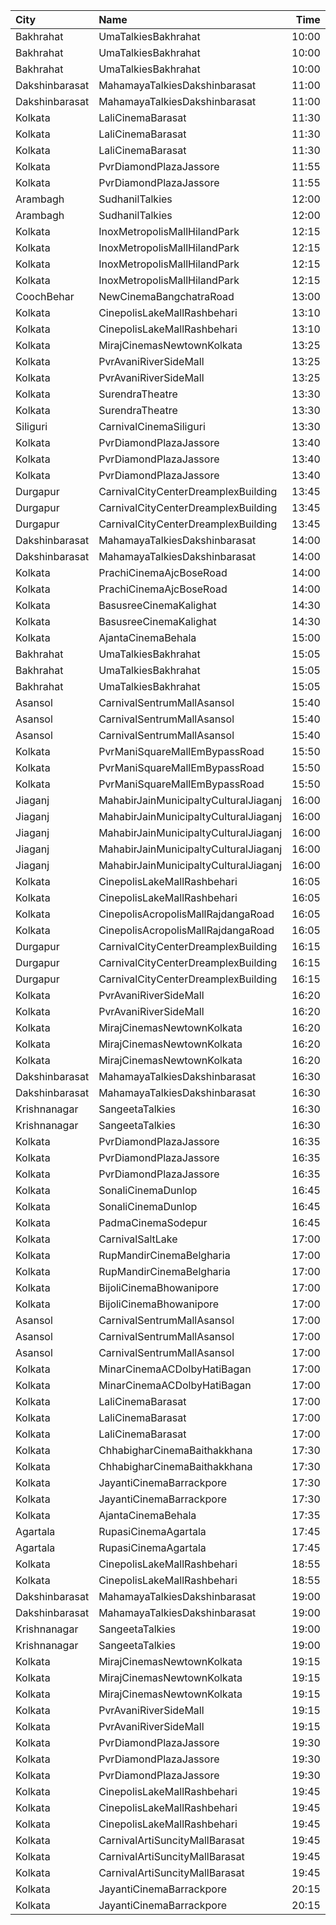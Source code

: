 | City           | Name                                  |  Time | Type         | Price | Capacity | Booked |
| :------------- | :------------------------------------ | ----: | :----------- | ----: | -------: | -----: |
| Bakhrahat      | UmaTalkiesBakhrahat                   | 10:00 | Box          |  220₹ |       46 |     24 |
| Bakhrahat      | UmaTalkiesBakhrahat                   | 10:00 | Balcony      |   70₹ |      102 |     21 |
| Bakhrahat      | UmaTalkiesBakhrahat                   | 10:00 | SpecialClass |   70₹ |       80 |     80 |
| Dakshinbarasat | MahamayaTalkiesDakshinbarasat         | 11:00 | Goldclass    |  100₹ |       68 |     50 |
| Dakshinbarasat | MahamayaTalkiesDakshinbarasat         | 11:00 | Silverclass  |   70₹ |      160 |    140 |
| Kolkata        | LaliCinemaBarasat                     | 11:30 | DressCircle  |  100₹ |       22 |     16 |
| Kolkata        | LaliCinemaBarasat                     | 11:30 | Balcony      |   70₹ |      169 |    142 |
| Kolkata        | LaliCinemaBarasat                     | 11:30 | RearStall    |   50₹ |      270 |    216 |
| Kolkata        | PvrDiamondPlazaJassore                | 11:55 | Classic      |  160₹ |      100 |     76 |
| Kolkata        | PvrDiamondPlazaJassore                | 11:55 | Prime        |  210₹ |       11 |     10 |
| Arambagh       | SudhanilTalkies                       | 12:00 | Balcony      |   35₹ |      400 |    344 |
| Arambagh       | SudhanilTalkies                       | 12:00 | RearStall    |   25₹ |      412 |    370 |
| Kolkata        | InoxMetropolisMallHilandPark          | 12:15 | CoupleSeats  |  190₹ |      120 |    119 |
| Kolkata        | InoxMetropolisMallHilandPark          | 12:15 | Premier      |  180₹ |       53 |     39 |
| Kolkata        | InoxMetropolisMallHilandPark          | 12:15 | Royal        |  330₹ |       22 |     21 |
| Kolkata        | InoxMetropolisMallHilandPark          | 12:15 | Silver       |  190₹ |       90 |     89 |
| CoochBehar     | NewCinemaBangchatraRoad               | 13:00 | Balcony      |  100₹ |       73 |     28 |
| Kolkata        | CinepolisLakeMallRashbehari           | 13:10 | Executive    |  200₹ |       49 |     49 |
| Kolkata        | CinepolisLakeMallRashbehari           | 13:10 | Premium      |  220₹ |       28 |     28 |
| Kolkata        | MirajCinemasNewtownKolkata            | 13:25 | Executive    |  170₹ |       85 |      8 |
| Kolkata        | PvrAvaniRiverSideMall                 | 13:25 | Prime        |  320₹ |       23 |     19 |
| Kolkata        | PvrAvaniRiverSideMall                 | 13:25 | Classic      |  240₹ |      359 |    215 |
| Kolkata        | SurendraTheatre                       | 13:30 | DressCircle  |  110₹ |       24 |      2 |
| Kolkata        | SurendraTheatre                       | 13:30 | Balcony      |   50₹ |       46 |      2 |
| Siliguri       | CarnivalCinemaSiliguri                | 13:30 | Executive    |  150₹ |      188 |    149 |
| Kolkata        | PvrDiamondPlazaJassore                | 13:40 | Classic      |  220₹ |      273 |    190 |
| Kolkata        | PvrDiamondPlazaJassore                | 13:40 | Prime        |  270₹ |       11 |      9 |
| Kolkata        | PvrDiamondPlazaJassore                | 13:40 | Recliner     |  440₹ |       10 |      7 |
| Durgapur       | CarnivalCityCenterDreamplexBuilding   | 13:45 | Economy      |  110₹ |       34 |      4 |
| Durgapur       | CarnivalCityCenterDreamplexBuilding   | 13:45 | Regular      |  150₹ |       65 |      4 |
| Durgapur       | CarnivalCityCenterDreamplexBuilding   | 13:45 | Executive    |  150₹ |      168 |     78 |
| Dakshinbarasat | MahamayaTalkiesDakshinbarasat         | 14:00 | Goldclass    |  100₹ |       68 |     50 |
| Dakshinbarasat | MahamayaTalkiesDakshinbarasat         | 14:00 | Silverclass  |   70₹ |      160 |    140 |
| Kolkata        | PrachiCinemaAjcBoseRoad               | 14:00 | Balcony      |  150₹ |       90 |     88 |
| Kolkata        | PrachiCinemaAjcBoseRoad               | 14:00 | FrontStall   |  100₹ |      107 |     93 |
| Kolkata        | BasusreeCinemaKalighat                | 14:30 | Balcony      |  110₹ |      320 |    285 |
| Kolkata        | BasusreeCinemaKalighat                | 14:30 | RearStall    |   80₹ |      700 |    676 |
| Kolkata        | AjantaCinemaBehala                    | 15:00 | Balcony      |  150₹ |      106 |    106 |
| Bakhrahat      | UmaTalkiesBakhrahat                   | 15:05 | Box          |  220₹ |       46 |     24 |
| Bakhrahat      | UmaTalkiesBakhrahat                   | 15:05 | Balcony      |   70₹ |      102 |     21 |
| Bakhrahat      | UmaTalkiesBakhrahat                   | 15:05 | SpecialClass |   70₹ |       80 |     80 |
| Asansol        | CarnivalSentrumMallAsansol            | 15:40 | Premium      |  150₹ |       63 |      2 |
| Asansol        | CarnivalSentrumMallAsansol            | 15:40 | Silver       |  150₹ |      150 |    133 |
| Asansol        | CarnivalSentrumMallAsansol            | 15:40 | Gold         |  150₹ |       43 |     42 |
| Kolkata        | PvrManiSquareMallEmBypassRoad         | 15:50 | Classic      |  220₹ |       48 |     19 |
| Kolkata        | PvrManiSquareMallEmBypassRoad         | 15:50 | Prime        |  250₹ |      110 |     90 |
| Kolkata        | PvrManiSquareMallEmBypassRoad         | 15:50 | Recliner     |  490₹ |        7 |      7 |
| Jiaganj        | MahabirJainMunicipaltyCulturalJiaganj | 16:00 | Boxa         |  100₹ |       14 |      4 |
| Jiaganj        | MahabirJainMunicipaltyCulturalJiaganj | 16:00 | Boxb         |  100₹ |       14 |      4 |
| Jiaganj        | MahabirJainMunicipaltyCulturalJiaganj | 16:00 | Balcony      |   80₹ |       90 |     67 |
| Jiaganj        | MahabirJainMunicipaltyCulturalJiaganj | 16:00 | RearStall    |   60₹ |      176 |     71 |
| Jiaganj        | MahabirJainMunicipaltyCulturalJiaganj | 16:00 | FrontStall   |   60₹ |      110 |     46 |
| Kolkata        | CinepolisLakeMallRashbehari           | 16:05 | Executive    |  200₹ |       49 |     49 |
| Kolkata        | CinepolisLakeMallRashbehari           | 16:05 | Premium      |  220₹ |       28 |     28 |
| Kolkata        | CinepolisAcropolisMallRajdangaRoad    | 16:05 | Executive    |  200₹ |       53 |     53 |
| Kolkata        | CinepolisAcropolisMallRajdangaRoad    | 16:05 | Premium      |  220₹ |       34 |     34 |
| Durgapur       | CarnivalCityCenterDreamplexBuilding   | 16:15 | Economy      |  110₹ |       34 |      3 |
| Durgapur       | CarnivalCityCenterDreamplexBuilding   | 16:15 | Regular      |  150₹ |       65 |     30 |
| Durgapur       | CarnivalCityCenterDreamplexBuilding   | 16:15 | Executive    |  150₹ |      168 |    151 |
| Kolkata        | PvrAvaniRiverSideMall                 | 16:20 | Prime        |  370₹ |       23 |     12 |
| Kolkata        | PvrAvaniRiverSideMall                 | 16:20 | Classic      |  280₹ |      359 |    255 |
| Kolkata        | MirajCinemasNewtownKolkata            | 16:20 | Special      |  170₹ |       51 |     12 |
| Kolkata        | MirajCinemasNewtownKolkata            | 16:20 | Executive    |  170₹ |       85 |     81 |
| Kolkata        | MirajCinemasNewtownKolkata            | 16:20 | Recliner     |  300₹ |       23 |     17 |
| Dakshinbarasat | MahamayaTalkiesDakshinbarasat         | 16:30 | Goldclass    |  100₹ |       68 |     50 |
| Dakshinbarasat | MahamayaTalkiesDakshinbarasat         | 16:30 | Silverclass  |   70₹ |      160 |    140 |
| Krishnanagar   | SangeetaTalkies                       | 16:30 | Balcony      |   50₹ |      231 |    165 |
| Krishnanagar   | SangeetaTalkies                       | 16:30 | FirstClass   |   30₹ |      513 |    454 |
| Kolkata        | PvrDiamondPlazaJassore                | 16:35 | Classic      |  240₹ |      273 |    189 |
| Kolkata        | PvrDiamondPlazaJassore                | 16:35 | Prime        |  280₹ |       11 |     11 |
| Kolkata        | PvrDiamondPlazaJassore                | 16:35 | Recliner     |  450₹ |       10 |      6 |
| Kolkata        | SonaliCinemaDunlop                    | 16:45 | DressCircle  |  100₹ |      290 |    288 |
| Kolkata        | SonaliCinemaDunlop                    | 16:45 | RearStall    |   60₹ |      936 |    931 |
| Kolkata        | PadmaCinemaSodepur                    | 16:45 | Balcony      |   70₹ |       38 |     11 |
| Kolkata        | CarnivalSaltLake                      | 17:00 | Silver       |  150₹ |      190 |    131 |
| Kolkata        | RupMandirCinemaBelgharia              | 17:00 | Platinum     |  100₹ |       48 |     48 |
| Kolkata        | RupMandirCinemaBelgharia              | 17:00 | Gold         |   80₹ |      102 |    101 |
| Kolkata        | BijoliCinemaBhowanipore               | 17:00 | Balcony      |  100₹ |      188 |    188 |
| Kolkata        | BijoliCinemaBhowanipore               | 17:00 | RearStall    |   80₹ |      614 |    407 |
| Asansol        | CarnivalSentrumMallAsansol            | 17:00 | Premium      |  150₹ |       84 |      5 |
| Asansol        | CarnivalSentrumMallAsansol            | 17:00 | Silver       |  150₹ |      192 |    178 |
| Asansol        | CarnivalSentrumMallAsansol            | 17:00 | Gold         |  150₹ |       36 |     32 |
| Kolkata        | MinarCinemaACDolbyHatiBagan           | 17:00 | Balcony      |  150₹ |      274 |    274 |
| Kolkata        | MinarCinemaACDolbyHatiBagan           | 17:00 | RearStall    |  100₹ |      575 |    575 |
| Kolkata        | LaliCinemaBarasat                     | 17:00 | DressCircle  |  100₹ |       22 |     19 |
| Kolkata        | LaliCinemaBarasat                     | 17:00 | Balcony      |   70₹ |      169 |    142 |
| Kolkata        | LaliCinemaBarasat                     | 17:00 | RearStall    |   50₹ |      270 |    218 |
| Kolkata        | ChhabigharCinemaBaithakkhana          | 17:30 | Balcony      |   80₹ |      144 |    144 |
| Kolkata        | ChhabigharCinemaBaithakkhana          | 17:30 | RearStall    |   60₹ |      502 |    246 |
| Kolkata        | JayantiCinemaBarrackpore              | 17:30 | SuperStall   |  200₹ |      183 |    150 |
| Kolkata        | JayantiCinemaBarrackpore              | 17:30 | Stall        |  200₹ |       39 |     39 |
| Kolkata        | AjantaCinemaBehala                    | 17:35 | Balcony      |  150₹ |      106 |    106 |
| Agartala       | RupasiCinemaAgartala                  | 17:45 | GoldClass    |  150₹ |      205 |    169 |
| Agartala       | RupasiCinemaAgartala                  | 17:45 | Recliners    |  350₹ |       16 |     11 |
| Kolkata        | CinepolisLakeMallRashbehari           | 18:55 | Executive    |  200₹ |       49 |     49 |
| Kolkata        | CinepolisLakeMallRashbehari           | 18:55 | Premium      |  220₹ |       28 |     28 |
| Dakshinbarasat | MahamayaTalkiesDakshinbarasat         | 19:00 | Goldclass    |  100₹ |       68 |     50 |
| Dakshinbarasat | MahamayaTalkiesDakshinbarasat         | 19:00 | Silverclass  |   70₹ |      160 |    140 |
| Krishnanagar   | SangeetaTalkies                       | 19:00 | Balcony      |   50₹ |      231 |    165 |
| Krishnanagar   | SangeetaTalkies                       | 19:00 | FirstClass   |   30₹ |      513 |    454 |
| Kolkata        | MirajCinemasNewtownKolkata            | 19:15 | Special      |  170₹ |       51 |     10 |
| Kolkata        | MirajCinemasNewtownKolkata            | 19:15 | Executive    |  170₹ |       85 |     81 |
| Kolkata        | MirajCinemasNewtownKolkata            | 19:15 | Recliner     |  300₹ |       23 |     19 |
| Kolkata        | PvrAvaniRiverSideMall                 | 19:15 | Prime        |  370₹ |       23 |     21 |
| Kolkata        | PvrAvaniRiverSideMall                 | 19:15 | Classic      |  280₹ |      359 |    246 |
| Kolkata        | PvrDiamondPlazaJassore                | 19:30 | Classic      |  240₹ |      273 |    189 |
| Kolkata        | PvrDiamondPlazaJassore                | 19:30 | Prime        |  280₹ |       11 |     10 |
| Kolkata        | PvrDiamondPlazaJassore                | 19:30 | Recliner     |  450₹ |       10 |      7 |
| Kolkata        | CinepolisLakeMallRashbehari           | 19:45 | Executive    |  230₹ |      169 |    169 |
| Kolkata        | CinepolisLakeMallRashbehari           | 19:45 | Premium      |  250₹ |       20 |     20 |
| Kolkata        | CinepolisLakeMallRashbehari           | 19:45 | Vip          |  450₹ |       12 |     12 |
| Kolkata        | CarnivalArtiSuncityMallBarasat        | 19:45 | Diamond      |  150₹ |      118 |    112 |
| Kolkata        | CarnivalArtiSuncityMallBarasat        | 19:45 | Gold         |  150₹ |       60 |     33 |
| Kolkata        | CarnivalArtiSuncityMallBarasat        | 19:45 | Silver       |  110₹ |       40 |      5 |
| Kolkata        | JayantiCinemaBarrackpore              | 20:15 | SuperStall   |  200₹ |      183 |    149 |
| Kolkata        | JayantiCinemaBarrackpore              | 20:15 | Stall        |  200₹ |       39 |     39 |